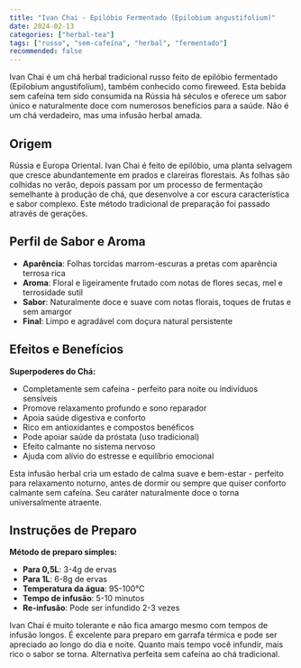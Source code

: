 ```yaml
---
title: "Ivan Chai - Epilóbio Fermentado (Epilobium angustifolium)"
date: 2024-02-13
categories: ["herbal-tea"]
tags: ["russo", "sem-cafeína", "herbal", "fermentado"]
recommended: false
---
```


Ivan Chai é um chá herbal tradicional russo feito de epilóbio fermentado (Epilobium angustifolium), também conhecido como fireweed. Esta bebida sem cafeína tem sido consumida na Rússia há séculos e oferece um sabor único e naturalmente doce com numerosos benefícios para a saúde. Não é um chá verdadeiro, mas uma infusão herbal amada.

## Origem

Rússia e Europa Oriental. Ivan Chai é feito de epilóbio, uma planta selvagem que cresce abundantemente em prados e clareiras florestais. As folhas são colhidas no verão, depois passam por um processo de fermentação semelhante à produção de chá, que desenvolve a cor escura característica e sabor complexo. Este método tradicional de preparação foi passado através de gerações.

## Perfil de Sabor e Aroma

- **Aparência**: Folhas torcidas marrom-escuras a pretas com aparência terrosa rica
- **Aroma**: Floral e ligeiramente frutado com notas de flores secas, mel e terrosidade sutil
- **Sabor**: Naturalmente doce e suave com notas florais, toques de frutas e sem amargor
- **Final**: Limpo e agradável com doçura natural persistente

## Efeitos e Benefícios

**Superpoderes do Chá:**
- Completamente sem cafeína - perfeito para noite ou indivíduos sensíveis
- Promove relaxamento profundo e sono reparador
- Apoia saúde digestiva e conforto
- Rico em antioxidantes e compostos benéficos
- Pode apoiar saúde da próstata (uso tradicional)
- Efeito calmante no sistema nervoso
- Ajuda com alívio do estresse e equilíbrio emocional

Esta infusão herbal cria um estado de calma suave e bem-estar - perfeito para relaxamento noturno, antes de dormir ou sempre que quiser conforto calmante sem cafeína. Seu caráter naturalmente doce o torna universalmente atraente.

## Instruções de Preparo

**Método de preparo simples:**
- **Para 0,5L**: 3-4g de ervas
- **Para 1L**: 6-8g de ervas
- **Temperatura da água**: 95-100°C
- **Tempo de infusão**: 5-10 minutos
- **Re-infusão**: Pode ser infundido 2-3 vezes

Ivan Chai é muito tolerante e não fica amargo mesmo com tempos de infusão longos. É excelente para preparo em garrafa térmica e pode ser apreciado ao longo do dia e noite. Quanto mais tempo você infundir, mais rico o sabor se torna. Alternativa perfeita sem cafeína ao chá tradicional.
